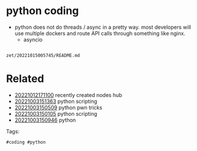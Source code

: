 # python coding

- python does not do threads / async in a pretty way. most developers will use multiple dockers and route API calls through something like nginx.
  - asyncio

```
```

` zet/20221015005745/README.md `

# Related

- [20221012171100](/zet/20221012171100/README.md) recently created nodes hub
- [20221003151363](/zet/20221003151363/README.md) python scripting
- [20221003150509](/zet/20221003150509/README.md) python pwn tricks
- [20221003150105](/zet/20221003150105/README.md) python scripting
- [20221003150946](/zet/20221003150946/README.md) python

Tags:

    #coding #python
